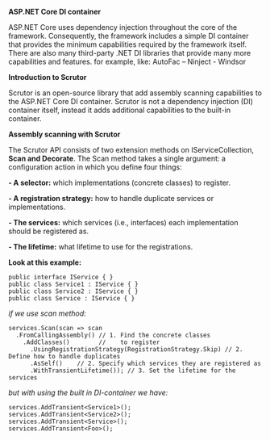 **ASP.NET Core DI container**

ASP.NET Core uses dependency injection throughout the core of the framework. Consequently, the framework includes a simple DI container that provides the minimum capabilities required by the framework itself. There are also many third-party .NET DI libraries that provide many more capabilities and features. for example, like: AutoFac – Ninject - Windsor

**Introduction to Scrutor**

Scrutor is an open-source library that add assembly scanning capabilities to the ASP.NET Core DI container. Scrutor is not a dependency injection (DI) container itself, instead it adds additional capabilities to the built-in container.

**Assembly scanning with Scrutor**

The Scrutor API consists of two extension methods on IServiceCollection, **Scan and Decorate**. The Scan method takes a single argument: a configuration action in which you define four things:

**- A selector:** which implementations (concrete classes) to register.

**- A registration strategy:**  how to handle duplicate services or implementations.

**- The services:** which services (i.e., interfaces) each implementation should be registered as.

**- The lifetime:**  what lifetime to use for the registrations.

**Look at this example:**
```
public interface IService { }
public class Service1 : IService { }
public class Service2 : IService { }
public class Service : IService { }
```
*if we use scan method:*
```
services.Scan(scan => scan     
  .FromCallingAssembly() // 1. Find the concrete classes
    .AddClasses()        //    to register
      .UsingRegistrationStrategy(RegistrationStrategy.Skip) // 2. Define how to handle duplicates
      .AsSelf()    // 2. Specify which services they are registered as
      .WithTransientLifetime()); // 3. Set the lifetime for the services
```
*but with using the built in DI-container we have:*
```
services.AddTransient<Service1>();
services.AddTransient<Service2>();
services.AddTransient<Service>();
services.AddTransient<Foo>();
```
